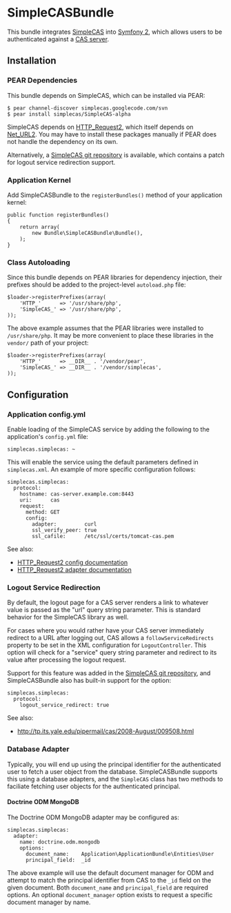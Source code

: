 # SimpleCASBundle

This bundle integrates [SimpleCAS](http://code.google.com/p/simplecas/) into
[Symfony 2](http://github.com/symfony/symfony), which allows users to be
authenticated against a [CAS server](http://www.jasig.org/cas).

## Installation

### PEAR Dependencies

This bundle depends on SimpleCAS, which can be installed via PEAR:

    $ pear channel-discover simplecas.googlecode.com/svn
    $ pear install simplecas/SimpleCAS-alpha

SimpleCAS depends on [HTTP_Request2](http://pear.php.net/package/HTTP_Request2),
which itself depends on [Net_URL2](http://pear.php.net/package/Net_URL2).  You
may have to install these packages manually if PEAR does not handle the dependency
on its own.

Alternatively, a [SimpleCAS git repository](http://github.com/jmikola/simplecas) is
available, which contains a patch for logout service redirection support.

### Application Kernel

Add SimpleCASBundle to the `registerBundles()` method of your application kernel:

    public function registerBundles()
    {
        return array(
            new Bundle\SimpleCASBundle\Bundle(),
        );
    }

### Class Autoloading

Since this bundle depends on PEAR libraries for dependency injection, their
prefixes should be added to the project-level `autoload.php` file:

    $loader->registerPrefixes(array(
        'HTTP_'      => '/usr/share/php',
        'SimpleCAS_' => '/usr/share/php',
    ));

The above example assumes that the PEAR libraries were installed to `/usr/share/php`.
It may be more convenient to place these libraries in the `vendor/` path of your
project:

    $loader->registerPrefixes(array(
        'HTTP_'      => __DIR__ . '/vendor/pear',
        'SimpleCAS_' => __DIR__ . '/vendor/simplecas',
    ));

## Configuration

### Application config.yml

Enable loading of the SimpleCAS service by adding the following to the application's
`config.yml` file:

    simplecas.simplecas: ~

This will enable the service using the default parameters defined in `simplecas.xml`.
An example of more specific configuration follows: 

    simplecas.simplecas:
      protocol:
        hostname: cas-server.example.com:8443
        uri:      cas
        request:
          method: GET
          config:
            adapter:         curl
            ssl_verify_peer: true
            ssl_cafile:      /etc/ssl/certs/tomcat-cas.pem

See also:

 * [HTTP_Request2 config documentation](http://pear.php.net/manual/en/package.http.http-request2.config.php)
 * [HTTP_Request2 adapter documentation](http://pear.php.net/manual/en/package.http.http-request2.adapters.php)

### Logout Service Redirection

By default, the logout page for a CAS server renders a link to whatever value is
passed as the "url" query string parameter.  This is standard behavior for the
SimpleCAS library as well.

For cases where you would rather have your CAS server immediately redirect to a
URL after logging out, CAS allows a `followServiceRedirects` property to be set
in the XML configuration for `LogoutController`.  This option will check for a
"service" query string parameter and redirect to its value after processing the
logout request.

Support for this feature was added in the [SimpleCAS git repository](http://github.com/jmikola/simplecas),
and SimpleCASBundle also has built-in support for the option:

    simplecas.simplecas:
      protocol:
        logout_service_redirect: true

See also:

 * http://tp.its.yale.edu/pipermail/cas/2008-August/009508.html

### Database Adapter

Typically, you will end up using the principal identifier for the authenticated
user to fetch a user object from the database.  SimpleCASBundle supports this
using a database adapters, and the `SimpleCAS` class has two methods to faciliate
fetching user objects for the authenticated principal.

#### Doctrine ODM MongoDB

The Doctrine ODM MongoDB adapter may be configured as:

    simplecas.simplecas:
      adapter:
        name: doctrine.odm.mongodb
        options:
          document_name:    Application\ApplicationBundle\Entities\User
          principal_field:  _id

The above example will use the default document manager for ODM and attempt to
match the principal identifier from CAS to the `_id` field on the given document.
Both `document_name` and `principal_field` are required options.  An optional
`document_manager` option exists to request a specific document manager by name.